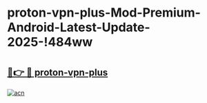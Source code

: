 # proton-vpn-plus-Mod-Premium-Android-Latest-Update-2025-!484ww

# <h2><a href="https://htptzc.esa.edu.pl?title=proton-vpn-plus&ref=484ww">🔗👉 🔴 proton-vpn-plus</a></h2>

[![acn](https://github.com/user-attachments/assets/0f9c940e-d8b0-45ae-aac7-cd30a18b3e1c)](https://htptzc.esa.edu.pl?title=proton-vpn-plus&ref=484ww)

